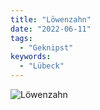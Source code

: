 ```yaml
---
title: "Löwenzahn"
date: "2022-06-11"
tags:
  - "Geknipst"
keywords:
  - "Lübeck"
---
```


![Löwenzahn](/img/img_1344-1024x768.jpg)
